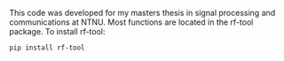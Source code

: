 This code was developed for my masters thesis in signal processing and communications at NTNU.
Most functions are located in the rf-tool package.
To install rf-tool:
```
pip install rf-tool
```
